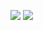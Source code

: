 ![](https://media.discordapp.net/attachments/732386886051561513/843602234562052176/unknown.png?width=526&height=350)
![](https://media.discordapp.net/attachments/732386886051561513/843602288815767592/unknown.png?width=526&height=350)
#
